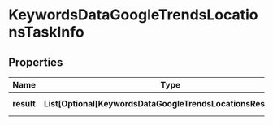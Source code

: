 # KeywordsDataGoogleTrendsLocationsTaskInfo


## Properties

| Name | Type | Description | Notes |
|------------ | ------------- | ------------- | -------------|
**result** | **List[Optional[KeywordsDataGoogleTrendsLocationsResultInfo]]** | array of results |[optional]|